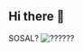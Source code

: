 ## Hi there 👋

SOSAL?
![??????](https://media1.tenor.com/m/kHcmsxlKHEAAAAAC/rock-one-eyebrow-raised-rock-staring.gif)
